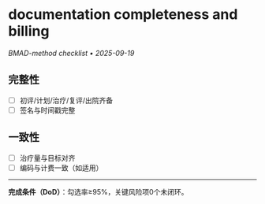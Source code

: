 # documentation completeness and billing

_BMAD-method checklist • 2025-09-19_

## 完整性

- [ ] 初评/计划/治疗/复评/出院齐备
- [ ] 签名与时间戳完整

## 一致性

- [ ] 治疗量与目标对齐
- [ ] 编码与计费一致（如适用）

---

**完成条件（DoD）**：勾选率≥95%，关键风险项0个未闭环。
